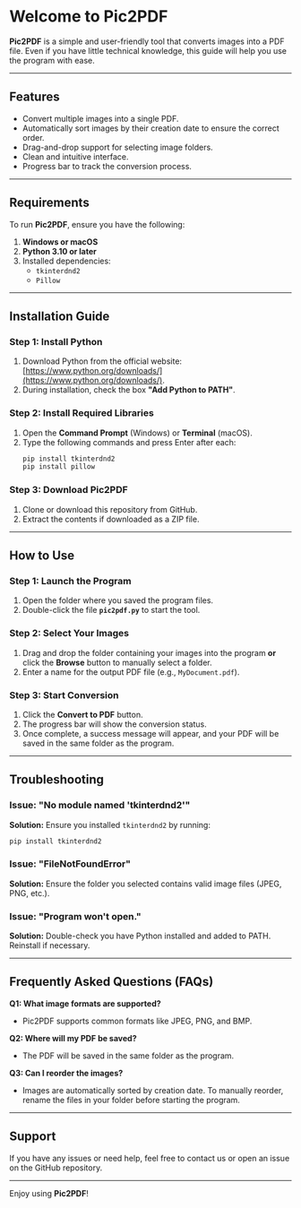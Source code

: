 # Welcome to Pic2PDF

**Pic2PDF** is a simple and user-friendly tool that converts images into a PDF file. Even if you have little technical knowledge, this guide will help you use the program with ease.

---

## Features
- Convert multiple images into a single PDF.
- Automatically sort images by their creation date to ensure the correct order.
- Drag-and-drop support for selecting image folders.
- Clean and intuitive interface.
- Progress bar to track the conversion process.

---

## Requirements
To run **Pic2PDF**, ensure you have the following:

1. **Windows or macOS**
2. **Python 3.10 or later**
3. Installed dependencies:
    - `tkinterdnd2`
    - `Pillow`

---

## Installation Guide

### Step 1: Install Python
1. Download Python from the official website: [https://www.python.org/downloads/](https://www.python.org/downloads/).
2. During installation, check the box **"Add Python to PATH"**.

### Step 2: Install Required Libraries
1. Open the **Command Prompt** (Windows) or **Terminal** (macOS).
2. Type the following commands and press Enter after each:
   ```bash
   pip install tkinterdnd2
   pip install pillow
   ```

### Step 3: Download Pic2PDF
1. Clone or download this repository from GitHub.
2. Extract the contents if downloaded as a ZIP file.

---

## How to Use

### Step 1: Launch the Program
1. Open the folder where you saved the program files.
2. Double-click the file **`pic2pdf.py`** to start the tool.

### Step 2: Select Your Images
1. Drag and drop the folder containing your images into the program **or** click the **Browse** button to manually select a folder.
2. Enter a name for the output PDF file (e.g., `MyDocument.pdf`).

### Step 3: Start Conversion
1. Click the **Convert to PDF** button.
2. The progress bar will show the conversion status.
3. Once complete, a success message will appear, and your PDF will be saved in the same folder as the program.

---

## Troubleshooting

### Issue: "No module named 'tkinterdnd2'"
**Solution:** Ensure you installed `tkinterdnd2` by running:
```bash
pip install tkinterdnd2
```

### Issue: "FileNotFoundError"
**Solution:** Ensure the folder you selected contains valid image files (JPEG, PNG, etc.).

### Issue: "Program won't open."
**Solution:** Double-check you have Python installed and added to PATH. Reinstall if necessary.

---

## Frequently Asked Questions (FAQs)

**Q1: What image formats are supported?**
- Pic2PDF supports common formats like JPEG, PNG, and BMP.

**Q2: Where will my PDF be saved?**
- The PDF will be saved in the same folder as the program.

**Q3: Can I reorder the images?**
- Images are automatically sorted by creation date. To manually reorder, rename the files in your folder before starting the program.

---

## Support
If you have any issues or need help, feel free to contact us or open an issue on the GitHub repository.

---

Enjoy using **Pic2PDF**!

